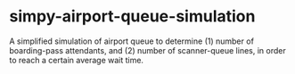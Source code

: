# simpy-airport-queue-simulation
A simplified simulation of airport queue to determine (1) number of boarding-pass attendants, and (2) number of scanner-queue lines, in order to reach a certain average wait time.
